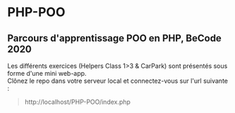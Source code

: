 # PHP-POO
## Parcours d'apprentissage POO en PHP, BeCode 2020

Les différents exercices (Helpers Class 1>3 & CarPark) sont présentés sous forme d'une mini web-app.  
Clônez le repo dans votre serveur local et connectez-vous sur l'url suivante :  
>http://localhost/PHP-POO/index.php
